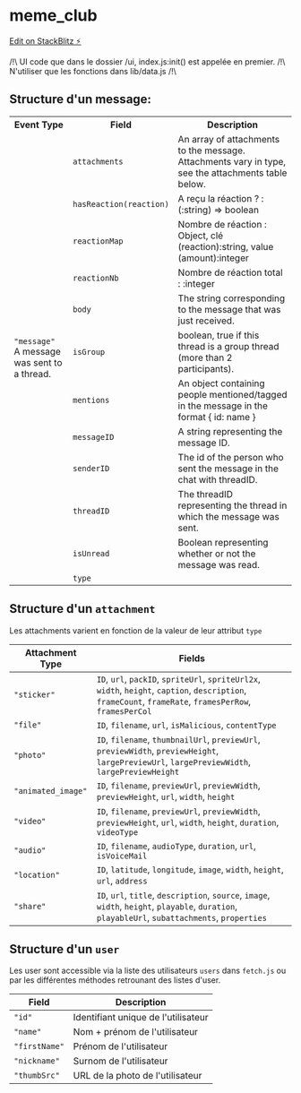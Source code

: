 # meme_club

[Edit on StackBlitz ⚡️](https://stackblitz.com/edit/js-n6fbz8)

/!\ UI code que dans le dossier /ui, index.js:init() est appelée en premier.
/!\ N'utiliser que les fonctions dans lib/data.js /!\

<h2> Structure d'un message: </h2>
<table>
	<tr>
		<th>Event Type</th>
		<th>Field</th>
		<th>Description</th>
	</tr>
	<tr>
		<td rowspan="12">
			<code>"message"</code><br />
			A message was sent to a thread.
		</td>
		<td><code>attachments</code></td>
		<td>An array of attachments to the message. Attachments vary in type, see the attachments table below.</td>
	</tr>
  
  <!-- Perso -->
  <tr>
		<td><code>hasReaction(reaction)</code></td>
		<td>A reçu la réaction ? : (:string) => boolean </td>
	</tr>
  <tr>
		<td><code>reactionMap</code></td>
		<td>Nombre de réaction : Object, clé (reaction):string, value (amount):integer
	</tr>
  <tr>
		<td><code>reactionNb</code></td>
		<td>Nombre de réaction total : :integer</td>
	</tr>
  <!-- Originals -->
	<tr>
		<td><code>body</code></td>
		<td>The string corresponding to the message that was just received.</td>
	</tr>
	<tr>
		<td><code>isGroup</code></td>
		<td>boolean, true if this thread is a group thread (more than 2 participants).</td>
	</tr>
    <tr>
        <td><code>mentions</code></td>
        <td>An object containing people mentioned/tagged in the message in the format { id: name }</td>
    </tr>
	<tr>
		<td><code>messageID</code></td>
		<td>A string representing the message ID.</td>
	</tr>
	<tr>
		<td><code>senderID</code></td>
		<td>The id of the person who sent the message in the chat with threadID.</td>
	</tr>
	<tr>
		<td><code>threadID</code></td>
		<td>The threadID representing the thread in which the message was sent.</td>
	</tr>
  	<tr>
		<td><code>isUnread</code></td>
		<td>Boolean representing whether or not the message was read.</td>
	</tr>
	<tr>
		<td><code>type</code></td>
		<td></td>
	</tr>
  </table>
  <h2>Structure d'un <code>attachment</code></h2>
  Les attachments varient en fonction de la valeur de leur attribut <code>type</code>
  
| Attachment Type    | Fields                                                                                                                                                    |
| ------------------ | --------------------------------------------------------------------------------------------------------------------------------------------------------- |
| `"sticker"`        | `ID`, `url`, `packID`, `spriteUrl`, `spriteUrl2x`, `width`, `height`, `caption`, `description`, `frameCount`, `frameRate`, `framesPerRow`, `framesPerCol` |
| `"file"`           | `ID`, `filename`, `url`, `isMalicious`, `contentType`                                                                                                     |
| `"photo"`          | `ID`, `filename`, `thumbnailUrl`, `previewUrl`, `previewWidth`, `previewHeight`, `largePreviewUrl`, `largePreviewWidth`, `largePreviewHeight`             |
| `"animated_image"` | `ID`, `filename`, `previewUrl`, `previewWidth`, `previewHeight`, `url`, `width`, `height`                                                                 |
| `"video"`          | `ID`, `filename`, `previewUrl`, `previewWidth`, `previewHeight`, `url`, `width`, `height`, `duration`, `videoType`                                        |
| `"audio"`          | `ID`, `filename`, `audioType`, `duration`, `url`, `isVoiceMail`                                                                                           |
| `"location"`       | `ID`, `latitude`, `longitude`, `image`, `width`, `height`, `url`, `address`                                                                               |
| `"share"`          | `ID`, `url`, `title`, `description`, `source`, `image`, `width`, `height`, `playable`, `duration`, `playableUrl`, `subattachments`, `properties`          |

  <h2>Structure d'un <code>user</code></h2>
  Les user sont accessible via la liste des utilisateurs <code>users</code> dans <code>fetch.js</code> ou par les différentes méthodes retrounant des listes d'user.
  
| Field    | Description                                                                                                                                                    |
| ------------------ | --------------------------------------------------------------------------------------------------------------------------------------------------------- |
| `"id"`        | Identifiant unique de l'utilisateur |
| `"name"`        | Nom + prénom de l'utilisateur |
| `"firstName"`        | Prénom de l'utilisateur |
| `"nickname"`        | Surnom de l'utilisateur |
| `"thumbSrc"`        | URL de la photo de l'utilisateur |





